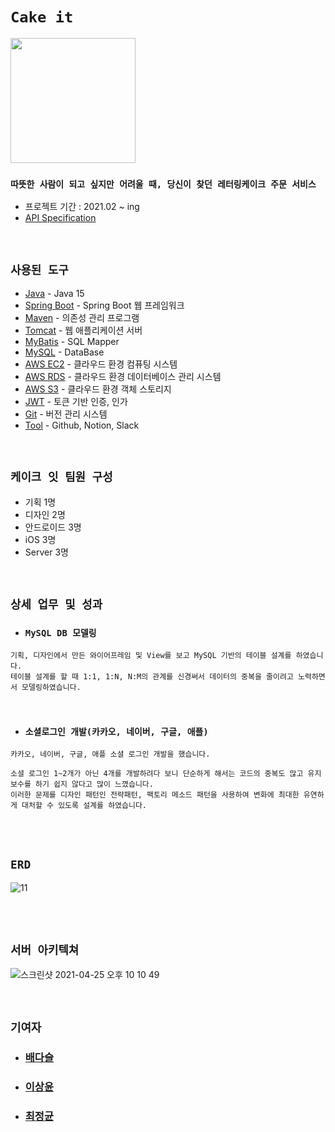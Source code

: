 # `Cake it`

<div>
 <img src="https://user-images.githubusercontent.com/45676906/115995286-a9e7d900-a615-11eb-9895-fe046cf5c906.png" width="200" height="200">
</div>

### `따뜻한 사람이 되고 싶지만 어려울 때, 당신이 찾던 레터링케이크 주문 서비스`


- 프로젝트 기간 : 2021.02 ~ ing
- [API Specification](https://github.com/project-cake-it/api-doc/wiki)

<br>

## `사용된 도구`

- [Java]() - Java 15
- [Spring Boot]() - Spring Boot 웹 프레임워크
- [Maven]() - 의존성 관리 프로그램
- [Tomcat]() - 웹 애플리케이션 서버
- [MyBatis]() - SQL Mapper
- [MySQL]() - DataBase
- [AWS EC2]() - 클라우드 환경 컴퓨팅 시스템
- [AWS RDS]() - 클라우드 환경 데이터베이스 관리 시스템
- [AWS S3]() - 클라우드 환경 객체 스토리지
- [JWT]() - 토큰 기반 인증, 인가
- [Git]() - 버전 관리 시스템
- [Tool]() - Github, Notion, Slack

<br>

## `케이크 잇 팀원 구성`

- 기획 1명
- 디자인 2명
- 안드로이드 3명
- iOS 3명
- Server 3명

<br>

## `상세 업무 및 성과`

- ### `MySQL DB 모델링`

```
기획, 디자인에서 만든 와이어프레임 및 View를 보고 MySQL 기반의 테이블 설계를 하였습니다. 
테이블 설계를 할 때 1:1, 1:N, N:M의 관계를 신경써서 데이터의 중복을 줄이려고 노력하면서 모델링하였습니다. 
```

<br>

- ### `소셜로그인 개발(카카오, 네이버, 구글, 애플)`

```
카카오, 네이버, 구글, 애플 소셜 로그인 개발을 했습니다. 

소셜 로그인 1~2개가 아닌 4개를 개발하려다 보니 단순하게 해서는 코드의 중복도 많고 유지보수를 하기 쉽지 않다고 많이 느꼈습니다. 
이러한 문제를 디자인 패턴인 전략패턴, 팩토리 메소드 패턴을 사용하여 변화에 최대한 유연하게 대처할 수 있도록 설계를 하였습니다. 
```

<br> <br>

## `ERD`

![11](https://user-images.githubusercontent.com/45676906/115995116-f41c8a80-a614-11eb-924a-7e794b4f5d13.png)



<br> <br>

## `서버 아키텍쳐`

![스크린샷 2021-04-25 오후 10 10 49](https://user-images.githubusercontent.com/45676906/115994716-190ffe00-a613-11eb-84b0-adea2bbce66c.png)



<br>

## `기여자`

- ### [배다슬](https://github.com/bghgu)
- ### [이상윤](https://github.com/syndersonLEE)
- ### [최정균](https://github.com/wjdrbs96)